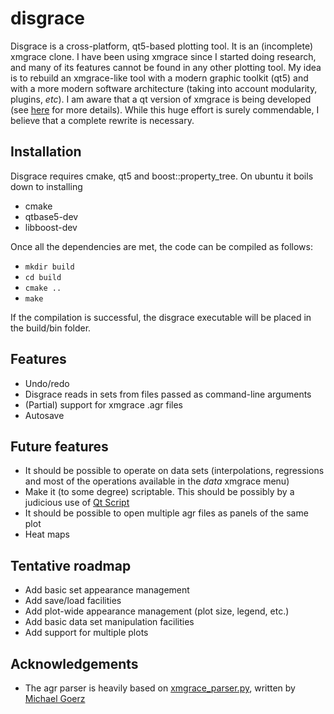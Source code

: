 # disgrace

Disgrace is a cross-platform, qt5-based plotting tool. It is an (incomplete) xmgrace clone. I have been using xmgrace since I started doing 
research, and many of its features cannot be found in any other plotting tool. My idea is to rebuild an xmgrace-like tool with a modern 
graphic toolkit (qt5) and with a more modern software architecture (taking into account modularity, plugins, _etc_). I am aware that a qt 
version of xmgrace is being developed (see [here](https://sourceforge.net/projects/qtgrace/) for more details). While this huge effort is 
surely commendable, I believe that a complete rewrite is necessary. 

## Installation
Disgrace requires cmake, qt5 and boost::property_tree. On ubuntu it boils down to installing
* cmake
* qtbase5-dev
* libboost-dev

Once all the dependencies are met, the code can be compiled as follows:
* ```mkdir build```
* ```cd build```
* ```cmake ..```
* ```make```

If the compilation is successful, the disgrace executable will be placed in the build/bin folder. 

## Features
* Undo/redo
* Disgrace reads in sets from files passed as command-line arguments
* (Partial) support for xmgrace .agr files
* Autosave

## Future features
* It should be possible to operate on data sets (interpolations, regressions and most of the operations available in the _data_ xmgrace menu)
* Make it (to some degree) scriptable. This should be possibly by a judicious use of [Qt Script](http://doc.qt.io/qt-5/qtscript-index.html)
* It should be possible to open multiple agr files as panels of the same plot
* Heat maps   

## Tentative roadmap
* Add basic set appearance management
* Add save/load facilities
* Add plot-wide appearance management (plot size, legend, etc.)
* Add basic data set manipulation facilities
* Add support for multiple plots

## Acknowledgements
* The agr parser is heavily based on [xmgrace_parser.py](https://github.com/goerz/xmgrace_parser), written by [Michael Goerz](http://michaelgoerz.net)
